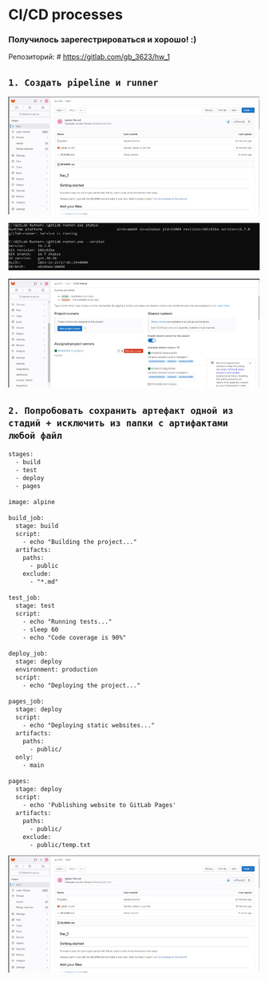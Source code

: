 # CI/CD processes
  ### Получилось зарегестрироваться и хорошо! :)
  
  Репозиторий: # https://gitlab.com/gb_3623/hw_1
  
  ## `1. Создать pipeline и runner` ##
  
  ![pipeline](https://github.com/yurtochka/CI_CD_processes/blob/main/pipeline.jpg) 
  
  
  ![runner](https://github.com/yurtochka/CI_CD_processes/blob/main/runner.jpg) 

  
  ![create_runner](https://github.com/yurtochka/CI_CD_processes/blob/main/create_runner.jpg) 
  

  ## `2. Попробовать сохранить артефакт одной из стадий + исключить из папки с артифактами любой файл` ##

    stages:
      - build
      - test
      - deploy
      - pages
    
    image: alpine
    
    build_job:
      stage: build
      script:
        - echo "Building the project..."
      artifacts:
        paths:
          - public
        exclude:
          - "*.md"
    
    test_job:
      stage: test
      script:
        - echo "Running tests..."
        - sleep 60
        - echo "Code coverage is 90%"
    
    deploy_job:
      stage: deploy
      environment: production
      script:
        - echo "Deploying the project..."
    
    pages_job:
      stage: deploy
      script:
        - echo "Deploying static websites..."
      artifacts:
        paths:
          - public/
      only:
        - main
    
    pages:
      stage: deploy
      script:
        - echo 'Publishing website to GitLab Pages'
      artifacts:
        paths:
          - public/
        exclude:
          - public/temp.txt



  ![pipeline](https://github.com/yurtochka/CI_CD_processes/blob/main/pipeline.jpg) 
